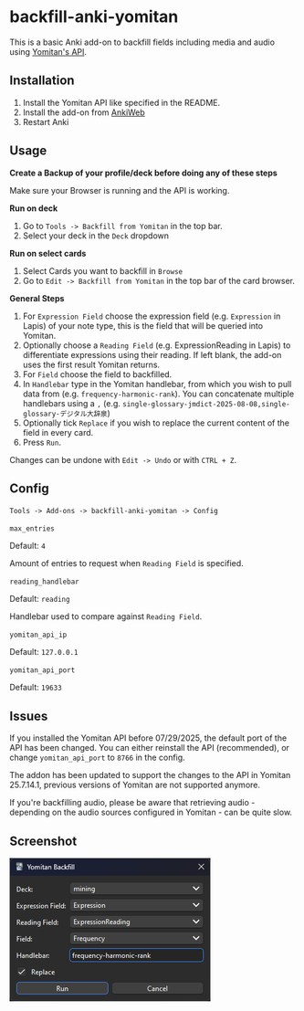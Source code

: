 # backfill-anki-yomitan

This is a basic Anki add-on to backfill fields including media and audio using [Yomitan's API](https://github.com/Kuuuube/yomitan-api).
## Installation
1. Install the Yomitan API like specified in the README.
2. Install the add-on from [AnkiWeb](https://ankiweb.net/shared/info/1184164376)
3. Restart Anki

## Usage
**Create a Backup of your profile/deck before doing any of these steps**

Make sure your Browser is running and the API is working.

**Run on deck**
1. Go to `Tools -> Backfill from Yomitan` in the top bar.
2. Select your deck in the `Deck` dropdown

**Run on select cards**
1. Select Cards you want to backfill in `Browse`
2. Go to `Edit -> Backfill from Yomitan` in the top bar of the card browser.

**General Steps**
1. For `Expression Field` choose the expression field (e.g. `Expression` in Lapis) of your note type, this is the field that will be queried into Yomitan.
2. Optionally choose a `Reading Field` (e.g. ExpressionReading in Lapis) to differentiate expressions using their reading. If left blank, the add-on uses the first result Yomitan returns.
3. For `Field` choose the field to backfilled.
4. In `Handlebar` type in the Yomitan handlebar, from which you wish to pull data from (e.g. `frequency-harmonic-rank`). You can concatenate multiple handlebars using a `,` (e.g. `single-glossary-jmdict-2025-08-08,single-glossary-デジタル大辞泉`)
5. Optionally tick `Replace` if you wish to replace the current content of the field in every card.
6. Press `Run`.

Changes can be undone with `Edit -> Undo` or with `CTRL + Z`.

## Config

`Tools -> Add-ons -> backfill-anki-yomitan -> Config`

`max_entries`

Default: `4`

Amount of entries to request when `Reading Field` is specified.

`reading_handlebar`

Default: `reading`

Handlebar used to compare against `Reading Field`.

`yomitan_api_ip`

Default: `127.0.0.1`

`yomitan_api_port`

Default: `19633`

## Issues
If you installed the Yomitan API before 07/29/2025, the default port of the API has been changed. You can either reinstall the API (recommended), or change `yomitan_api_port` to `8766` in the config.

The addon has been updated to support the changes to the API in Yomitan 25.7.14.1, previous versions of Yomitan are not supported anymore.

If you're backfilling audio, please be aware that retrieving audio - depending on the audio sources configured in Yomitan - can be quite slow.

## Screenshot
![screenshot](https://github.com/Manhhao/backfill-anki-yomitan/blob/main/screenshot/image.png?raw=true)
